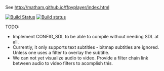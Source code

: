 
See http://matham.github.io/ffpyplayer/index.html

[![Build Status](https://travis-ci.org/matham/ffpyplayer.svg?branch=master)](https://travis-ci.org/matham/ffpyplayer)
[![Build status](https://ci.appveyor.com/api/projects/status/nfl6tyiwks26ngyu/branch/master?svg=true)](https://ci.appveyor.com/project/matham/ffpyplayer/branch/master)

TODO:
* Implement CONFIG_SDL to be able to compile without needing SDL at all.
* Currently, it only supports text subtitles - bitmap subtitles are ignored.
  Unless one uses a filter to overlay the subtitle.
* We can not yet visualize audio to video. Provide a filter chain link between
  audio to video filters to acomplish this.
